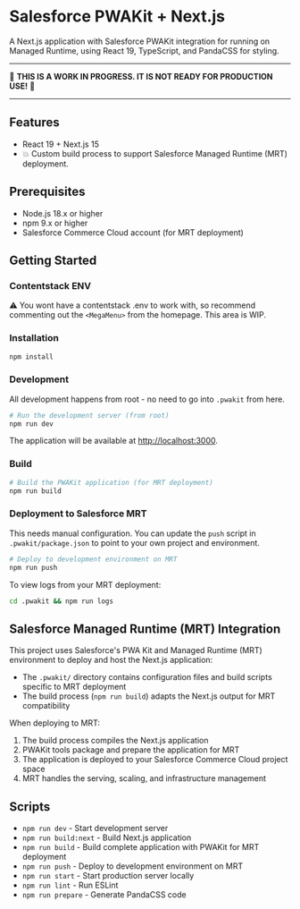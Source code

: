 # Salesforce PWAKit + Next.js

A Next.js application with Salesforce PWAKit integration for running on Managed Runtime, using React 19, TypeScript, and PandaCSS for styling. 

---

🚨 **THIS IS A WORK IN PROGRESS. IT IS NOT READY FOR PRODUCTION USE!** 🚨

---

## Features

- React 19 + Next.js 15
- 💥 Custom build process to support Salesforce Managed Runtime (MRT) deployment.

## Prerequisites

- Node.js 18.x or higher
- npm 9.x or higher
- Salesforce Commerce Cloud account (for MRT deployment)

## Getting Started

### Contentstack ENV

⚠️ You wont have a contentstack .env to work with, so recommend commenting out the `<MegaMenu>` from the homepage. This area is WIP.

### Installation

```bash
npm install
```

### Development

All development happens from root - no need to go into `.pwakit` from here. 

```bash
# Run the development server (from root)
npm run dev
```

The application will be available at [http://localhost:3000](http://localhost:3000).

### Build

```bash
# Build the PWAKit application (for MRT deployment)
npm run build
```

### Deployment to Salesforce MRT

This needs manual configuration. You can update the `push` script in `.pwakit/package.json` to point to your own project and environment. 

```bash
# Deploy to development environment on MRT
npm run push
```

To view logs from your MRT deployment:
```bash
cd .pwakit && npm run logs
```

## Salesforce Managed Runtime (MRT) Integration

This project uses Salesforce's PWA Kit and Managed Runtime (MRT) environment to deploy and host the Next.js application:

- The `.pwakit/` directory contains configuration files and build scripts specific to MRT deployment
- The build process (`npm run build`) adapts the Next.js output for MRT compatibility

When deploying to MRT:
1. The build process compiles the Next.js application
2. PWAKit tools package and prepare the application for MRT
3. The application is deployed to your Salesforce Commerce Cloud project space
4. MRT handles the serving, scaling, and infrastructure management

## Scripts

- `npm run dev` - Start development server
- `npm run build:next` - Build Next.js application
- `npm run build` - Build complete application with PWAKit for MRT deployment
- `npm run push` - Deploy to development environment on MRT
- `npm run start` - Start production server locally
- `npm run lint` - Run ESLint
- `npm run prepare` - Generate PandaCSS code 
